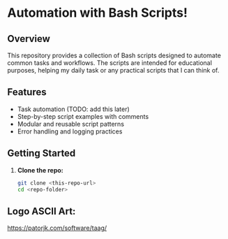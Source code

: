 # Automation with Bash Scripts!

## Overview

This repository provides a collection of Bash scripts designed to automate common tasks and workflows.
The scripts are intended for educational purposes, helping my daily task or any practical scripts that I can think of.

## Features

- Task automation (TODO: add this later)
- Step-by-step script examples with comments
- Modular and reusable script patterns
- Error handling and logging practices

## Getting Started

1. **Clone the repo:**
   ```sh
   git clone <this-repo-url>
   cd <repo-folder>
   ```
   
## Logo ASCII Art:
https://patorjk.com/software/taag/

